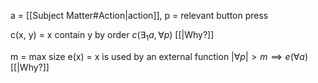 a = [[Subject Matter#Action|action]], p = relevant button press

c(x, y) = x  contain y by order
$c(\exists_{1} a,\forall p)$ [[|Why?]]

m = max size
e(x) = x is used by an external function
$|\forall p| >m \implies e(\forall a)$ [[|Why?]]

